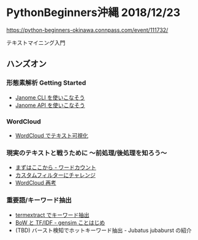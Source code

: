 # PythonBeginners沖縄 2018/12/23

https://python-beginners-okinawa.connpass.com/event/111732/

テキストマイニング入門

## ハンズオン

### 形態素解析 Getting Started

- [Janome CLI を使いこなそう](/hands-on/01_getstarted/01a-use-cli.md)
- [Janome API を使いこなそう](/hands-on/01_getstarted/01b-use-apis.md)

### WordCloud

- [WordCloud でテキスト可視化](/hands-on/02_wordcloud/02-wordcloud.md)

### 現実のテキストと戦うために 〜前処理/後処理を知ろう〜

- [まずはここから - ワードカウント](/hands-on/03_analyzer/03a-wordcount.md)
- [カスタムフィルターにチャレンジ](/hands-on/03_analyzer/03b-custom-filter.md)
- [WordCloud 再考](/hands-on/03_analyzer/03c-wordcloud-2.md)

### 重要語/キーワード抽出

- [termextract でキーワード抽出](/hands-on/04_extkeyword/04a_termextract.md)
- [BoW と TF/IDF - gensim ことはじめ](/hands-on/04_extkeyword/04b_gensim_tfidf.md)
- (TBD) バースト検知でホットキーワード抽出 - Jubatus jubaburst の紹介